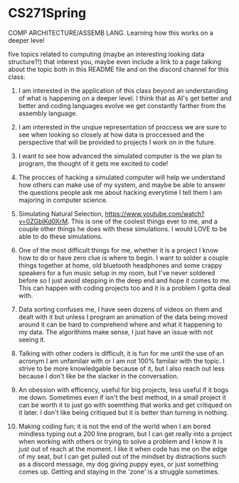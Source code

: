 # CS271Spring
COMP ARCHITECTURE/ASSEMB LANG. Learning how this works on a deeper level

five topics related to computing (maybe an interesting looking data structure?!) that interest you, maybe even include a link to a page talking about the topic both in this README file and on the discord channel for this class:
1. I am interested in the application of this class beyond an understanding of what is happening on a deeper level. I think that as AI's get better and better and coding languages evolve we get constantly farther from the assembly language.
2. I am interested in the unqiue representation of proccess we are sure to see when looking so closely at how data is proccessed and the perspective that will be provided to projects I work on in the future.
3. I want to see how advanced the simulated computer is the we plan to program, the thought of it gets me excited to code!
4. The procces of hacking a simulated computer will help we understand how others can make use of my system, and maybe be able to answer the questions people ask me about hacking everytime I tell them I am majoring in computer science. 
5. Simulating Natural Selection, https://www.youtube.com/watch?v=0ZGbIKd0XrM. This is one of the coolest things ever to me, and a couple other things he does with these simulations. I would LOVE to be able to do these simulations.


1. One of the most difficult things for me, whether it is a project I know how to do or have zero clue is where to begin. I want to solder a couple things together at home, old bluetooth headphones and some crappy speakers for a fun music setup in my room, but I've never soldered before so I just avoid stepping in the deep end and hope it comes to me. This can happen with coding projects too and it is a problem I gotta deal with.
2. Data sorting confuses me, I have seen dozens of videos on them and dealt with it but unless I program an animation of the data being moved around it can be hard to comprehend where and what it happening to my data. The algorithims make sense, I just have an issue with not seeing it.
3. Talking with other coders is difficult, it is fun for me until the use of an acronym I am unfamilair with or I am not 100% familair with the topic. I strive to be more knowledgable because of it, but I also reach out less because I don't like be the slacker in the conversation.
4. An obession with efficency, useful for big projects, less useful if it bogs me down. Sometimes even if isn't the best method, in a small project it can be worth it to just go with soemthing that works and get critiqued on it later. I don't like being critiqued but it is better than turning in nothing. 
5. Making coding fun; it is not the end of the world when I am bored mindless typing out a 200 line program, but I can get really into a project when working with others or trying to solve a problem and I know it is just out of reach at the moment. I like it when code has me on the edge of my seat, but I can get pulled out of the mindset by distractions such as a discord message, my dog giving puppy eyes, or just something comes up. Getting and staying in the 'zone' is a struggle sometimes. 
